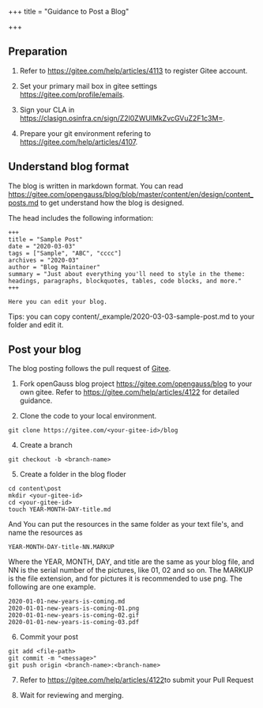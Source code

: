 +++
title = "Guidance to Post a Blog"

+++


## Preparation

1. Refer to <a href="https://gitee.com/help/articles/4113" target="_blank">https://gitee.com/help/articles/4113</a> to register Gitee account.

2. Set your primary mail box in gitee settings <a href="https://gitee.com/profile/emails" target="_blank">https://gitee.com/profile/emails</a>.

3. Sign your CLA in <https://clasign.osinfra.cn/sign/Z2l0ZWUlMkZvcGVuZ2F1c3M=>.

4. Prepare your git environment refering to <a href="https://gitee.com/help/articles/4107" target="_blank">https://gitee.com/help/articles/4107</a>.

## Understand blog format

The blog is written in markdown format.
You can read <https://gitee.com/opengauss/blog/blob/master/content/en/design/content_posts.md> to get understand how the blog is designed.

The head includes the following information:
```
+++
title = "Sample Post"
date = "2020-03-03"
tags = ["Sample", "ABC", "cccc"]
archives = "2020-03"
author = "Blog Maintainer"
summary = "Just about everything you'll need to style in the theme: headings, paragraphs, blockquotes, tables, code blocks, and more."
+++

Here you can edit your blog. 
```

Tips: you can copy content/_example/2020-03-03-sample-post.md to your folder and edit it.

## Post your blog

The blog posting follows the pull request of <a href="https://gitee.com" target="_blank">Gitee</a>.

1. Fork openGauss blog project <https://gitee.com/opengauss/blog> to your own gitee. Refer to <https://gitee.com/help/articles/4122> for detailed guidance.

2. Clone the code to your local environment.

```
git clone https://gitee.com/<your-gitee-id>/blog
```

4. Create a branch

```
git checkout -b <branch-name>
```

5. Create a folder in the blog floder
```
cd content\post
mkdir <your-gitee-id>
cd <your-gitee-id>
touch YEAR-MONTH-DAY-title.md
```

And You can put the resources in the same folder as your text file's, and name the resources as 
```
YEAR-MONTH-DAY-title-NN.MARKUP
```
Where the YEAR, MONTH, DAY, and title are the same as your blog file, and NN is the serial number of the pictures, like 01, 02 and so on. The MARKUP is the file extension, and for pictures it is recommended to use png.
The following are one example.
```
2020-01-01-new-years-is-coming.md
2020-01-01-new-years-is-coming-01.png
2020-01-01-new-years-is-coming-02.gif
2020-01-01-new-years-is-coming-03.pdf
```

6. Commit your post

```
git add <file-path>
git commit -m "<message>"
git push origin <branch-name>:<branch-name>
```

7. Refer to <a href="https://gitee.com/help/articles/4122" target="_blank">https://gitee.com/help/articles/4122</a>to submit your Pull Request

8. Wait for reviewing and merging.
